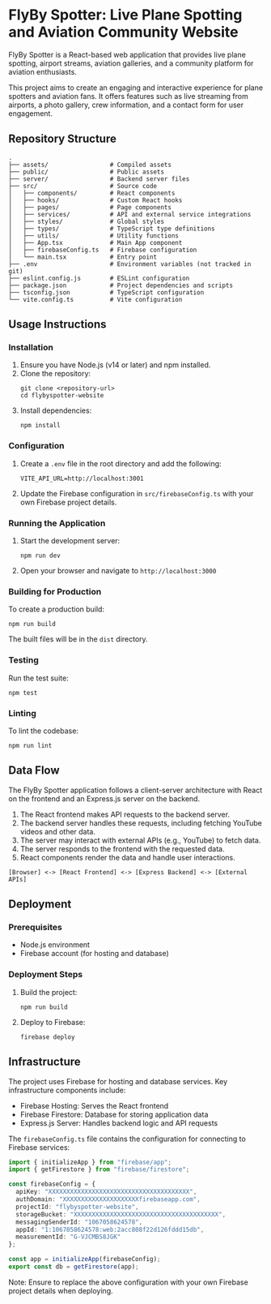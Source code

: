 # FlyBy Spotter: Live Plane Spotting and Aviation Community Website

FlyBy Spotter is a React-based web application that provides live plane spotting, airport streams, aviation galleries, and a community platform for aviation enthusiasts.

This project aims to create an engaging and interactive experience for plane spotters and aviation fans. It offers features such as live streaming from airports, a photo gallery, crew information, and a contact form for user engagement.

## Repository Structure

```
.
├── assets/                 # Compiled assets
├── public/                 # Public assets
├── server/                 # Backend server files
├── src/                    # Source code
│   ├── components/         # React components
│   ├── hooks/              # Custom React hooks
│   ├── pages/              # Page components
│   ├── services/           # API and external service integrations
│   ├── styles/             # Global styles
│   ├── types/              # TypeScript type definitions
│   ├── utils/              # Utility functions
│   ├── App.tsx             # Main App component
│   ├── firebaseConfig.ts   # Firebase configuration
│   └── main.tsx            # Entry point
├── .env                    # Environment variables (not tracked in git)
├── eslint.config.js        # ESLint configuration
├── package.json            # Project dependencies and scripts
├── tsconfig.json           # TypeScript configuration
└── vite.config.ts          # Vite configuration
```

## Usage Instructions

### Installation

1. Ensure you have Node.js (v14 or later) and npm installed.
2. Clone the repository:
   ```
   git clone <repository-url>
   cd flybyspotter-website
   ```
3. Install dependencies:
   ```
   npm install
   ```

### Configuration

1. Create a `.env` file in the root directory and add the following:
   ```
   VITE_API_URL=http://localhost:3001
   ```
2. Update the Firebase configuration in `src/firebaseConfig.ts` with your own Firebase project details.

### Running the Application

1. Start the development server:
   ```
   npm run dev
   ```
2. Open your browser and navigate to `http://localhost:3000`

### Building for Production

To create a production build:

```
npm run build
```

The built files will be in the `dist` directory.

### Testing

Run the test suite:

```
npm test
```

### Linting

To lint the codebase:

```
npm run lint
```

## Data Flow

The FlyBy Spotter application follows a client-server architecture with React on the frontend and an Express.js server on the backend.

1. The React frontend makes API requests to the backend server.
2. The backend server handles these requests, including fetching YouTube videos and other data.
3. The server may interact with external APIs (e.g., YouTube) to fetch data.
4. The server responds to the frontend with the requested data.
5. React components render the data and handle user interactions.

```
[Browser] <-> [React Frontend] <-> [Express Backend] <-> [External APIs]
```

## Deployment

### Prerequisites

- Node.js environment
- Firebase account (for hosting and database)

### Deployment Steps

1. Build the project:
   ```
   npm run build
   ```
2. Deploy to Firebase:
   ```
   firebase deploy
   ```

## Infrastructure

The project uses Firebase for hosting and database services. Key infrastructure components include:

- Firebase Hosting: Serves the React frontend
- Firebase Firestore: Database for storing application data
- Express.js Server: Handles backend logic and API requests

The `firebaseConfig.ts` file contains the configuration for connecting to Firebase services:

```typescript
import { initializeApp } from "firebase/app";
import { getFirestore } from "firebase/firestore";

const firebaseConfig = {
  apiKey: "XXXXXXXXXXXXXXXXXXXXXXXXXXXXXXXXXXXXXXX",
  authDomain: "XXXXXXXXXXXXXXXXXXXXXfirebaseapp.com",
  projectId: "flybyspotter-website",
  storageBucket: "XXXXXXXXXXXXXXXXXXXXXXXXXXXXXXXXXXXXXXXX",
  messagingSenderId: "1067058624578",
  appId: "1:1067058624578:web:2acc808f22d126fddd15db",
  measurementId: "G-VJCMBS8JGK"
};

const app = initializeApp(firebaseConfig);
export const db = getFirestore(app);
```

Note: Ensure to replace the above configuration with your own Firebase project details when deploying.